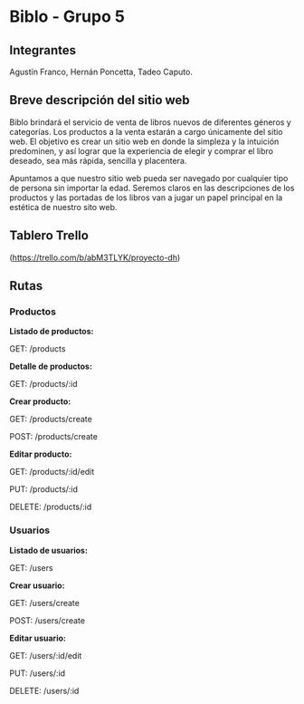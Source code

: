 # Biblo - Grupo 5

## Integrantes

Agustín Franco, Hernán Poncetta, Tadeo Caputo.

## Breve descripción del sitio web

Biblo brindará el servicio de venta de libros nuevos de diferentes géneros y categorías. Los productos a la venta estarán a cargo únicamente del sitio web. El objetivo es crear un sitio web en donde la simpleza y la intuición predominen, y así lograr que la experiencia de elegir y comprar el libro deseado, sea más rápida, sencilla y placentera.

Apuntamos a que nuestro sitio web pueda ser navegado por cualquier tipo de persona sin importar la edad. Seremos claros en las descripciones de los productos y las portadas de los libros van a jugar un papel principal en la estética de nuestro sito web.

## Tablero Trello

(https://trello.com/b/abM3TLYK/proyecto-dh)

## Rutas

### Productos

**Listado de productos:**

GET: /products

**Detalle de productos:**

GET: /products/:id

**Crear producto:**

GET: /products/create

POST: /products/create

**Editar producto:**

GET:  /products/:id/edit

PUT: /products/:id

DELETE: /products/:id

### Usuarios

**Listado de usuarios:**

GET: /users

**Crear usuario:**

GET: /users/create

POST: /users/create

**Editar usuario:**

GET: /users/:id/edit

PUT: /users/:id

DELETE: /users/:id  